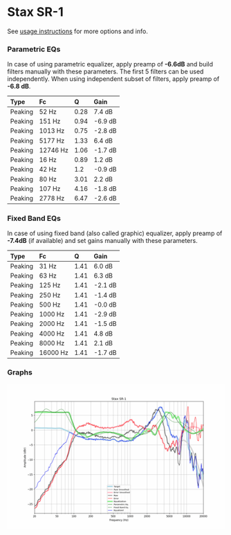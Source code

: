 # Stax SR-1
See [usage instructions](https://github.com/jaakkopasanen/AutoEq#usage) for more options and info.

### Parametric EQs
In case of using parametric equalizer, apply preamp of **-6.6dB** and build filters manually
with these parameters. The first 5 filters can be used independently.
When using independent subset of filters, apply preamp of **-6.8 dB**.

| Type    | Fc       |    Q | Gain    |
|:--------|:---------|:-----|:--------|
| Peaking | 52 Hz    | 0.28 | 7.4 dB  |
| Peaking | 151 Hz   | 0.94 | -6.9 dB |
| Peaking | 1013 Hz  | 0.75 | -2.8 dB |
| Peaking | 5177 Hz  | 1.33 | 6.4 dB  |
| Peaking | 12746 Hz | 1.06 | -1.7 dB |
| Peaking | 16 Hz    | 0.89 | 1.2 dB  |
| Peaking | 42 Hz    | 1.2  | -0.9 dB |
| Peaking | 80 Hz    | 3.01 | 2.2 dB  |
| Peaking | 107 Hz   | 4.16 | -1.8 dB |
| Peaking | 2778 Hz  | 6.47 | -2.6 dB |

### Fixed Band EQs
In case of using fixed band (also called graphic) equalizer, apply preamp of **-7.4dB**
(if available) and set gains manually with these parameters.

| Type    | Fc       |    Q | Gain    |
|:--------|:---------|:-----|:--------|
| Peaking | 31 Hz    | 1.41 | 6.0 dB  |
| Peaking | 63 Hz    | 1.41 | 6.3 dB  |
| Peaking | 125 Hz   | 1.41 | -2.1 dB |
| Peaking | 250 Hz   | 1.41 | -1.4 dB |
| Peaking | 500 Hz   | 1.41 | -0.0 dB |
| Peaking | 1000 Hz  | 1.41 | -2.9 dB |
| Peaking | 2000 Hz  | 1.41 | -1.5 dB |
| Peaking | 4000 Hz  | 1.41 | 4.8 dB  |
| Peaking | 8000 Hz  | 1.41 | 2.1 dB  |
| Peaking | 16000 Hz | 1.41 | -1.7 dB |

### Graphs
![](./Stax%20SR-1.png)